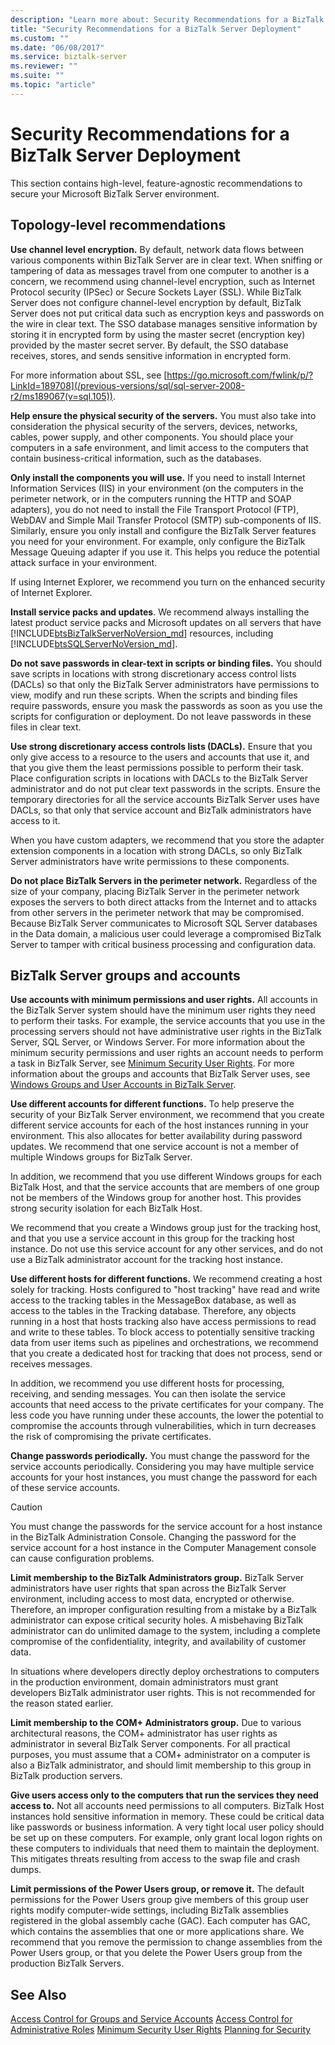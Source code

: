 ```yaml
---
description: "Learn more about: Security Recommendations for a BizTalk Server Deployment"
title: "Security Recommendations for a BizTalk Server Deployment"
ms.custom: ""
ms.date: "06/08/2017"
ms.service: biztalk-server
ms.reviewer: ""
ms.suite: ""
ms.topic: "article"
---
```

# Security Recommendations for a BizTalk Server Deployment
This section contains high-level, feature-agnostic recommendations to secure your Microsoft BizTalk Server environment.

## Topology-level recommendations
 **Use channel level encryption.** By default, network data flows between various components within BizTalk Server are in clear text. When sniffing or tampering of data as messages travel from one computer to another is a concern, we recommend using channel-level encryption, such as Internet Protocol security (IPSec) or Secure Sockets Layer (SSL). While BizTalk Server does not configure channel-level encryption by default, BizTalk Server does not put critical data such as encryption keys and passwords on the wire in clear text. The SSO database manages sensitive information by storing it in encrypted form by using the master secret (encryption key) provided by the master secret server. By default, the SSO database receives, stores, and sends sensitive information in encrypted form.

 For more information about SSL, see [https://go.microsoft.com/fwlink/p/?LinkId=189708](/previous-versions/sql/sql-server-2008-r2/ms189067(v=sql.105)).

 **Help ensure the physical security of the servers.** You must also take into consideration the physical security of the servers, devices, networks, cables, power supply, and other components. You should place your computers in a safe environment, and limit access to the computers that contain business-critical information, such as the databases.

 **Only install the components you will use.** If you need to install Internet Information Services (IIS) in your environment (on the computers in the perimeter network, or in the computers running the HTTP and SOAP adapters), you do not need to install the File Transport Protocol (FTP), WebDAV and Simple Mail Transfer Protocol (SMTP) sub-components of IIS. Similarly, ensure you only install and configure the BizTalk Server features you need for your environment. For example, only configure the BizTalk Message Queuing adapter if you use it. This helps you reduce the potential attack surface in your environment.

If using Internet Explorer, we recommend you turn on the enhanced security of Internet Explorer.

 **Install service packs and updates**. We recommend always installing the latest product service packs and Microsoft updates on all servers that have [!INCLUDE[btsBizTalkServerNoVersion_md](../includes/btsbiztalkservernoversion-md.md)] resources, including [!INCLUDE[btsSQLServerNoVersion_md](../includes/btssqlservernoversion-md.md)].

 **Do not save passwords in clear-text in scripts or binding files.** You should save scripts in locations with strong discretionary access control lists (DACLs) so that only the BizTalk Server administrators have permissions to view, modify and run these scripts. When the scripts and binding files require passwords, ensure you mask the passwords as soon as you use the scripts for configuration or deployment. Do not leave passwords in these files in clear text.

 **Use strong discretionary access controls lists (DACLs).** Ensure that you only give access to a resource to the users and accounts that use it, and that you give them the least permissions possible to perform their task. Place configuration scripts in locations with DACLs to the BizTalk Server administrator and do not put clear text passwords in the scripts. Ensure the temporary directories for all the service accounts BizTalk Server uses have DACLs, so that only that service account and BizTalk administrators have access to it.

 When you have custom adapters, we recommend that you store the adapter extension components in a location with strong DACLs, so only BizTalk Server administrators have write permissions to these components.

 **Do not place BizTalk Servers in the perimeter network.** Regardless of the size of your company, placing BizTalk Server in the perimeter network exposes the servers to both direct attacks from the Internet and to attacks from other servers in the perimeter network that may be compromised. Because BizTalk Server communicates to Microsoft SQL Server databases in the Data domain, a malicious user could leverage a compromised BizTalk Server to tamper with critical business processing and configuration data.

## BizTalk Server groups and accounts
 **Use accounts with minimum permissions and user rights.** All accounts in the BizTalk Server system should have the minimum user rights they need to perform their tasks. For example, the service accounts that you use in the processing servers should not have administrative user rights in the BizTalk Server, SQL Server, or Windows Server. For more information about the minimum security permissions and user rights an account needs to perform a task in BizTalk Server, see [Minimum Security User Rights](../core/minimum-security-user-rights.md). For more information about the groups and accounts that BizTalk Server uses, see [Windows Groups and User Accounts in BizTalk Server](../core/windows-groups-and-user-accounts-in-biztalk-server.md).

 **Use different accounts for different functions.** To help preserve the security of your BizTalk Server environment, we recommend that you create different service accounts for each of the host instances running in your environment. This also allocates for better availability during password updates. We recommend that one service account is not a member of multiple Windows groups for BizTalk Server.

 In addition, we recommend that you use different Windows groups for each BizTalk Host, and that the service accounts that are members of one group not be members of the Windows group for another host. This provides strong security isolation for each BizTalk Host.

 We recommend that you create a Windows group just for the tracking host, and that you use a service account in this group for the tracking host instance. Do not use this service account for any other services, and do not use a BizTalk administrator account for the tracking host instance.

 **Use different hosts for different functions.** We recommend creating a host solely for tracking. Hosts configured to "host tracking" have read and write access to the tracking tables in the MessageBox database, as well as access to the tables in the Tracking database. Therefore, any objects running in a host that hosts tracking also have access permissions to read and write to these tables. To block access to potentially sensitive tracking data from user items such as pipelines and orchestrations, we recommend that you create a dedicated host for tracking that does not process, send or receives messages.

 In addition, we recommend you use different hosts for processing, receiving, and sending messages. You can then isolate the service accounts that need access to the private certificates for your company. The less code you have running under these accounts, the lower the potential to compromise the accounts through vulnerabilities, which in turn decreases the risk of compromising the private certificates.

 **Change passwords periodically.** You must change the password for the service accounts periodically. Considering you may have multiple service accounts for your host instances, you must change the password for each of these service accounts.

> [!CAUTION]
>  You must change the passwords for the service account for a host instance in the BizTalk Administration Console. Changing the password for the service account for a host instance in the Computer Management console can cause configuration problems.

 **Limit membership to the BizTalk Administrators group.** BizTalk Server administrators have user rights that span across the BizTalk Server environment, including access to most data, encrypted or otherwise. Therefore, an improper configuration resulting from a mistake by a BizTalk administrator can expose critical security holes. A misbehaving BizTalk administrator can do unlimited damage to the system, including a complete compromise of the confidentiality, integrity, and availability of customer data.

 In situations where developers directly deploy orchestrations to computers in the production environment, domain administrators must grant developers BizTalk administrator user rights. This is not recommended for the reason stated earlier.

 **Limit membership to the COM+ Administrators group.** Due to various architectural reasons, the COM+ administrator has user rights as administrator in several BizTalk Server components. For all practical purposes, you must assume that a COM+ administrator on a computer is also a BizTalk administrator, and should limit membership to this group in BizTalk production servers.

 **Give users access only to the computers that run the services they need access to.** Not all accounts need permissions to all computers. BizTalk Host instances hold sensitive information in memory. These could be critical data like passwords or business information. A very tight local user policy should be set up on these computers. For example, only grant local logon rights on these computers to individuals that need them to maintain the deployment. This mitigates threats resulting from access to the swap file and crash dumps.

 **Limit permissions of the Power Users group, or remove it.** The default permissions for the Power Users group give members of this group user rights modify computer-wide settings, including BizTalk assemblies registered in the global assembly cache (GAC). Each computer has GAC, which contains the assemblies that one or more applications share. We recommend that you remove the permission to change assemblies from the Power Users group, or that you delete the Power Users group from the production BizTalk Servers.


## See Also
 [Access Control for Groups and Service Accounts](../core/access-control-for-groups-and-service-accounts.md)
 [Access Control for Administrative Roles](../core/access-control-for-administrative-roles.md)
 [Minimum Security User Rights](../core/minimum-security-user-rights.md)
 [Planning for Security](../core/planning-for-security.md)